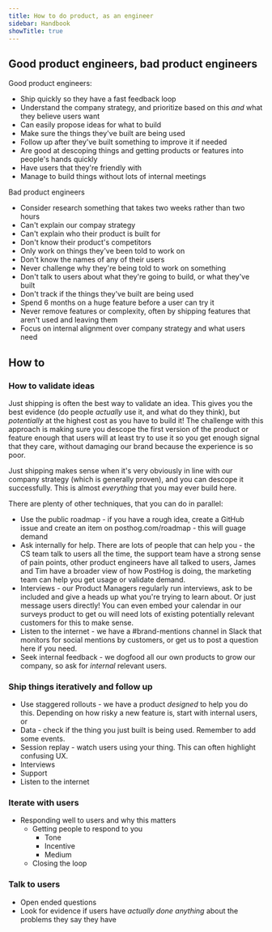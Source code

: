 ```yaml
---
title: How to do product, as an engineer
sidebar: Handbook
showTitle: true
---
```


## Good product engineers, bad product engineers

Good product engineers:
* Ship quickly so they have a fast feedback loop
* Understand the company strategy, and prioritize based on this _and_ what they believe users want
* Can easily propose ideas for what to build
* Make sure the things they've built are being used
* Follow up after they've built something to improve it if needed
* Are good at descoping things and getting products or features into people's hands quickly
* Have users that they're friendly with
* Manage to build things without lots of internal meetings

Bad product engineers
* Consider research something that takes two weeks rather than two hours
* Can't explain our compay strategy
* Can't explain who their product is built for
* Don't know their product's competitors
* Only work on things they've been told to work on
* Don't know the names of any of their users
* Never challenge why they're being told to work on something
* Don't talk to users about what they're going to build, or what they've built
* Don't track if the things they've built are being used
* Spend 6 months on a huge feature before a user can try it
* Never remove features or complexity, often by shipping features that aren't used and leaving them
* Focus on internal alignment over company strategy and what users need

## How to

### How to validate ideas

Just shipping is often the best way to validate an idea. This gives you the best evidence (do people _actually_ use it, and what do they think), but _potentially_ at the highest cost as you have to build it! The challenge with this approach is making sure you descope the first version of the product or feature enough that users will at least try to use it so you get enough signal that they care, without damaging our brand because the experience is so poor.

Just shipping makes sense when it's very obviously in line with our company strategy (which is generally proven), and you can descope it successfully. This is almost _everything_ that you may ever build here. 

There are plenty of other techniques, that you can do in parallel:

* Use the public roadmap - if you have a rough idea, create a GitHub issue and create an item on posthog.com/roadmap - this will guage demand
* Ask internally for help. There are lots of people that can help you - the CS team talk to users all the time, the support team have a strong sense of pain points, other product engineers have all talked to users, James and Tim have a broader view of how PostHog is doing, the marketing team can help you get usage or validate demand.
* Interviews - our Product Managers regularly run interviews, ask to be included and give a heads up what you're trying to learn about. Or just message users directly! You can even embed your calendar in our surveys product to get ou will need lots of existing potentially relevant customers for this to make sense.
* Listen to the internet - we have a #brand-mentions channel in Slack that monitors for social mentions by customers, or get us to post a question here if you need.
* Seek internal feedback - we dogfood all our own products to grow our company, so ask for _internal_ relevant users.

### Ship things iteratively and follow up

* Use staggered rollouts - we have a product _designed_ to help you do this. Depending on how risky a new feature is, start with internal users, or 
* Data - check if the thing you just built is being used. Remember to add some events.
* Session replay - watch users using your thing. This can often highlight confusing UX.
* Interviews
* Support
* Listen to the internet

### Iterate with users

* Responding well to users and why this matters
  * Getting people to respond to you
    * Tone
    * Incentive
    * Medium
  * Closing the loop

### Talk to users

* Open ended questions
* Look for evidence if users have _actually done anything_ about the problems they say they have